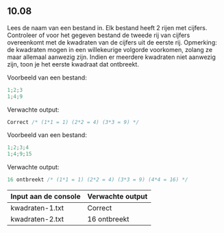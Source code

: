 ## 10.08
Lees de naam van een bestand in. Elk bestand heeft 2 rijen met cijfers. Controleer of voor het gegeven bestand de tweede rij van cijfers overeenkomt met de kwadraten van de cijfers uit de eerste rij. Opmerking: de kwadraten mogen in een willekeurige volgorde voorkomen, zolang ze maar allemaal aanwezig zijn. Indien er meerdere kwadraten niet aanwezig zijn, toon je het eerste kwadraat dat ontbreekt.

Voorbeeld van een bestand:
``` csharp
1;2;3
1;4;9
```
Verwachte output:

``` csharp
Correct /* (1*1 = 1) (2*2 = 4) (3*3 = 9) */
```

Voorbeeld van een bestand:
```csharp
1;2;3;4
1;4;9;15
```
Verwachte output: 
```csharp
16 ontbreekt /* (1*1 = 1) (2*2 = 4) (3*3 = 9) (4*4 = 16) */
```

| Input aan de console | Verwachte output |
|----------------------|------------------|
| kwadraten-1.txt | Correct |
| kwadraten-2.txt | 16 ontbreekt |